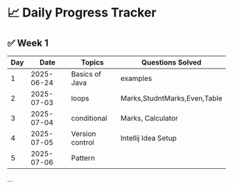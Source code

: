 # 📈 Daily Progress Tracker

## ✅ Week 1

| Day | Date       | Topics         | Questions Solved                       |
|-----|------------|----------------|----------------------------------------|
| 1   | 2025-06-24 | Basics of Java | examples                               |
| 2   | 2025-07-03 | loops          | Marks,StudntMarks,Even,Table           |
| 3   | 2025-07-04 | conditional    | Marks, Calculator                      |
| 4   | 2025-07-05 | Version control| Intellij Idea Setup                    |
| 5   | 2025-07-06 | Pattern        |                                        |

...
